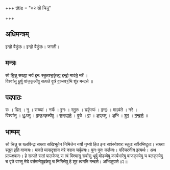 +++
title = "०२ सो चिन्नु"

+++
## अधिमन्त्रम्
इन्द्रो वैकुंठः। इन्द्रो वैकुंठः। जगती।

## मन्त्रः
सो चि॒न्नु सख्या॒ नर्य॑ इ॒नः स्तु॒तश्च॒र्कृत्य॒ इन्द्रो॒ माव॑ते॒ नरे॑ ।  
विश्वा॑सु धू॒र्षु वा॑ज॒कृत्ये॑षु सत्पते वृ॒त्रे वा॒प्स्व१॒॑भि शू॑र मन्दसे ॥

## पदपाठः
सः । चि॒त् । नु । सख्या॑ । नर्यः॑ । इ॒नः । स्तु॒तः । च॒र्कृत्यः॑ । इन्द्रः॑ । माऽव॑ते । नरे॑ ।  
विश्वा॑सु । धूः॒ऽसु । वा॒ज॒ऽकृत्ये॑षु । स॒त्ऽप॒ते॒ । वृ॒त्रे । वा॒ । अ॒प्ऽसु । अ॒भि । शू॒र॒ । म॒न्द॒से॒ ॥

## भाष्यम्
सो चिन्नु स ख्लविन्द्रः सख्या सखिभूतेन निमित्तेन नर्यो नृभ्यो हित इनः सर्वस्येश्वरः स्तुतः सर्वैरभिष्टुतः। सख्या स्तुत इति वान्वयः। मावते मत्सदृशाय नरे नराय चर्कृत्यः। पुनः पुनः कर्तव्यः। परिचरणीय इत्यर्थः। अथ प्रत्यक्षवादः। हे सत्पते सतां पालकेन्द्र स त्वं विश्वासु सर्वासु धूर्षु वोढव्येषु कार्यभारेषु वाजकृत्येषु च बलकृत्येषु च वृत्रे वाप्सु मेघे वर्तमानेषूदकेषु च निमित्तेषु हे शूर त्वमभि मन्दसे। अभिष्टूयसे॥२॥